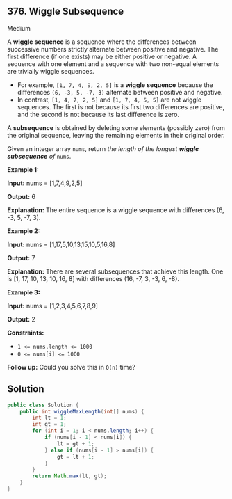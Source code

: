 ## 376\. Wiggle Subsequence

Medium

A **wiggle sequence** is a sequence where the differences between successive numbers strictly alternate between positive and negative. The first difference (if one exists) may be either positive or negative. A sequence with one element and a sequence with two non-equal elements are trivially wiggle sequences.

*   For example, `[1, 7, 4, 9, 2, 5]` is a **wiggle sequence** because the differences `(6, -3, 5, -7, 3)` alternate between positive and negative.
*   In contrast, `[1, 4, 7, 2, 5]` and `[1, 7, 4, 5, 5]` are not wiggle sequences. The first is not because its first two differences are positive, and the second is not because its last difference is zero.

A **subsequence** is obtained by deleting some elements (possibly zero) from the original sequence, leaving the remaining elements in their original order.

Given an integer array `nums`, return _the length of the longest **wiggle subsequence** of_ `nums`.

**Example 1:**

**Input:** nums = [1,7,4,9,2,5]

**Output:** 6

**Explanation:** The entire sequence is a wiggle sequence with differences (6, -3, 5, -7, 3).

**Example 2:**

**Input:** nums = [1,17,5,10,13,15,10,5,16,8]

**Output:** 7

**Explanation:** There are several subsequences that achieve this length. One is [1, 17, 10, 13, 10, 16, 8] with differences (16, -7, 3, -3, 6, -8).

**Example 3:**

**Input:** nums = [1,2,3,4,5,6,7,8,9]

**Output:** 2

**Constraints:**

*   `1 <= nums.length <= 1000`
*   `0 <= nums[i] <= 1000`

**Follow up:** Could you solve this in `O(n)` time?

## Solution

```java
public class Solution {
    public int wiggleMaxLength(int[] nums) {
        int lt = 1;
        int gt = 1;
        for (int i = 1; i < nums.length; i++) {
            if (nums[i - 1] < nums[i]) {
                lt = gt + 1;
            } else if (nums[i - 1] > nums[i]) {
                gt = lt + 1;
            }
        }
        return Math.max(lt, gt);
    }
}
```